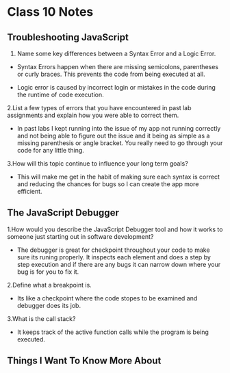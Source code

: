# Class 10 Notes

## Troubleshooting JavaScript

1. Name some key differences between a Syntax Error and a Logic Error.

- Syntax Errors happen when there are missing semicolons, parentheses or curly braces. This prevents the code from being executed at all.

- Logic error is caused by incorrect login or mistakes in the code during the runtime of code execution.

2.List a few types of errors that you have encountered in past lab assignments and explain how you were able to correct them.

- In past labs I kept running into the issue of my app not running correctly and not being able to figure out the issue and it being as simple as a missing parenthesis or angle bracket. You really need to go through your code for any little thing.

3.How will this topic continue to influence your long term goals?

- This will make me get in the habit of making sure each syntax is correct and reducing the chances for bugs so I can create the app more efficient.

## The JavaScript Debugger

1.How would you describe the JavaScript Debugger tool and how it works to someone just starting out in software development?

- The debugger is great for checkpoint throughout your code to make sure its runing properly. It inspects each element and does a step by step execution and if there are any bugs it can narrow down where your bug is for you to fix it.

2.Define what a breakpoint is.

- Its like a checkpoint where the code stopes to be examined and debugger does its job.

3.What is the call stack?

- It keeps track of the active function calls while the program is being executed.

## Things I Want To Know More About
